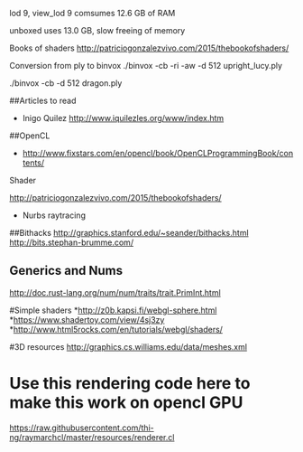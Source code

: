 lod 9, view_lod 9 comsumes 12.6 GB of RAM 

unboxed uses 13.0 GB, slow freeing of memory

Books of shaders
http://patriciogonzalezvivo.com/2015/thebookofshaders/


Conversion from ply to binvox
./binvox -cb -ri -aw -d 512 upright_lucy.ply

./binvox -cb -d 512 dragon.ply  

##Articles to read

* Inigo Quilez
  http://www.iquilezles.org/www/index.htm


##OpenCL

 * http://www.fixstars.com/en/opencl/book/OpenCLProgrammingBook/contents/
 
 Shader
 
 http://patriciogonzalezvivo.com/2015/thebookofshaders/
 
 
 * Nurbs raytracing
 
 
##Bithacks 
 http://graphics.stanford.edu/~seander/bithacks.html
 http://bits.stephan-brumme.com/
 
 ## Generics and Nums
  http://doc.rust-lang.org/num/num/traits/trait.PrimInt.html
  
#Simple shaders
*http://z0b.kapsi.fi/webgl-sphere.html
*https://www.shadertoy.com/view/4sj3zy
*http://www.html5rocks.com/en/tutorials/webgl/shaders/

#3D resources
http://graphics.cs.williams.edu/data/meshes.xml
 
 # Use this rendering code here to make this work on opencl GPU
https://raw.githubusercontent.com/thi-ng/raymarchcl/master/resources/renderer.cl 
